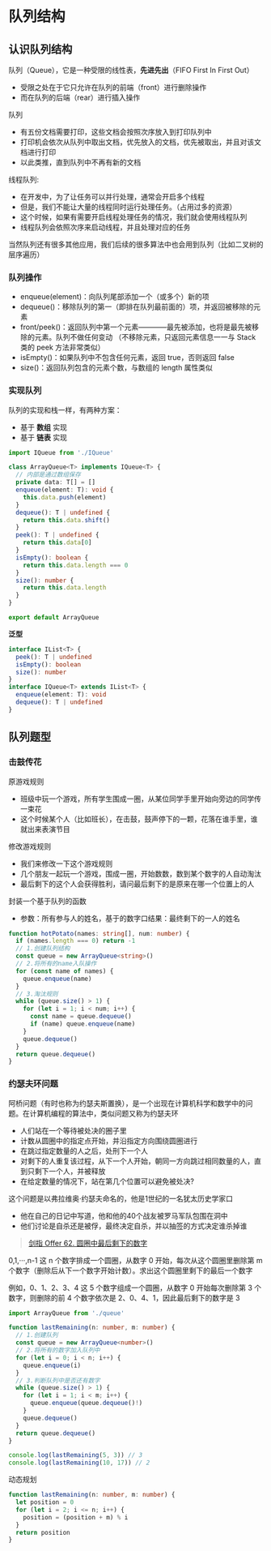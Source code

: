 # 队列结构

## 认识队列结构

队列（Queue），它是一种受限的线性表，**先进先出**（FIFO First In First Out）

- 受限之处在于它只允许在队列的前端（front）进行删除操作
- 而在队列的后端（rear）进行插入操作

队列

- 有五份文档需要打印，这些文档会按照次序放入到打印队列中
- 打印机会依次从队列中取出文档，优先放入的文档，优先被取出，并且对该文档进行打印
- 以此类推，直到队列中不再有新的文档

线程队列:

- 在开发中，为了让任务可以并行处理，通常会开启多个线程
- 但是，我们不能让大量的线程同时运行处理任务。（占用过多的资源）
- 这个时候，如果有需要开启线程处理任务的情况，我们就会使用线程队列
- 线程队列会依照次序来启动线程，并且处理对应的任务

当然队列还有很多其他应用，我们后续的很多算法中也会用到队列（比如二叉树的层序遍历）

### 队列操作

- enqueue(element)：向队列尾部添加一个（或多个）新的项
- dequeue()：移除队列的第一（即排在队列最前面的）项，并返回被移除的元素
- front/peek()：返回队列中第一个元素————最先被添加，也将是最先被移除的元素。队列不做任何变动 （不移除元素，只返回元素信息一一与 Stack 类的 peek 方法非常类似）
- isEmpty()：如果队列中不包含任何元素，返回 true，否则返回 false
- size()：返回队列包含的元素个数，与数组的 length 属性类似

### 实现队列

队列的实现和栈一样，有两种方案：

- 基于 **数组** 实现
- 基于 **链表** 实现

```typescript
import IQueue from './IQueue'

class ArrayQueue<T> implements IQueue<T> {
  // 内部是通过数组保存
  private data: T[] = []
  enqueue(element: T): void {
    this.data.push(element)
  }
  dequeue(): T | undefined {
    return this.data.shift()
  }
  peek(): T | undefined {
    return this.data[0]
  }
  isEmpty(): boolean {
    return this.data.length === 0
  }
  size(): number {
    return this.data.length
  }
}

export default ArrayQueue
```

**泛型**

```typescript
interface IList<T> {
  peek(): T | undefined
  isEmpty(): boolean
  size(): number
}
interface IQueue<T> extends IList<T> {
  enqueue(element: T): void
  dequeue(): T | undefined
}
```

## 队列题型

### 击鼓传花

原游戏规则

- 班级中玩一个游戏，所有学生围成一圈，从某位同学手里开始向旁边的同学传一束花
- 这个时候某个人（比如班长），在击鼓，鼓声停下的一颗，花落在谁手里，谁就出来表演节目

修改游戏规则

- 我们来修改一下这个游戏规则
- 几个朋友一起玩一个游戏，围成一圈，开始数数，数到某个数字的人自动淘汰
- 最后剩下的这个人会获得胜利，请问最后剩下的是原来在哪一个位置上的人

封装一个基于队列的函数

- 参数：所有参与人的姓名，基于的数字口结果：最终剩下的一人的姓名

```typescript
function hotPotato(names: string[], num: number) {
  if (names.length === 0) return -1
  // 1.创建队列结构
  const queue = new ArrayQueue<string>()
  // 2.将所有的name入队操作
  for (const name of names) {
    queue.enqueue(name)
  }
  // 3.淘汰规则
  while (queue.size() > 1) {
    for (let i = 1; i < num; i++) {
      const name = queue.dequeue()
      if (name) queue.enqueue(name)
    }
    queue.dequeue()
  }
  return queue.dequeue()
}
```

### 约瑟夫环问题

阿桥问题（有时也称为约瑟夫斯置换），是一个出现在计算机科学和数学中的问题。在计算机编程的算法中，类似问题又称为约瑟夫环

- 人们站在一个等待被处决的圈子里
- 计数从圆圈中的指定点开始，并沿指定方向围绕圆圈进行
- 在跳过指定数量的人之后，处刑下一个人
- 对剩下的人重复该过程，从下一个人开始，朝同一方向跳过相同数量的人，直到只剩下一个人，并被释放
- 在给定数量的情况下，站在第几个位置可以避免被处决?

这个问题是以弗拉维奥·约瑟夫命名的，他是1世纪的一名犹太历史学家口

- 他在自己的日记中写道，他和他的40个战友被罗马军队包围在洞中
- 他们讨论是自杀还是被俘，最终决定自杀，并以抽签的方式决定谁杀掉谁

> [剑指 Offer 62. 圆圈中最后剩下的数字](https://leetcode.cn/problems/yuan-quan-zhong-zui-hou-sheng-xia-de-shu-zi-lcof/)

0,1,···,n-1 这 n 个数字排成一个圆圈，从数字 0 开始，每次从这个圆圈里删除第 m 个数字（删除后从下一个数字开始计数）。求出这个圆圈里剩下的最后一个数字

例如，0、1、2、3、4 这 5 个数字组成一个圆圈，从数字 0 开始每次删除第 3 个数字，则删除的前 4 个数字依次是 2、0、4、1，因此最后剩下的数字是 3

```typescript
import ArrayQueue from './queue'

function lastRemaining(n: number, m: number) {
  // 1.创建队列
  const queue = new ArrayQueue<number>()
  // 2.将所有的数字加入队列中
  for (let i = 0; i < n; i++) {
    queue.enqueue(i)
  }
  // 3.判断队列中是否还有数字
  while (queue.size() > 1) {
    for (let i = 1; i < m; i++) {
      queue.enqueue(queue.dequeue()!)
    }
    queue.dequeue()
  }
  return queue.dequeue()
}

console.log(lastRemaining(5, 3)) // 3
console.log(lastRemaining(10, 17)) // 2
```

动态规划

```typescript
function lastRemaining(n: number, m: number) {
  let position = 0
  for (let i = 2; i <= n; i++) {
    position = (position + m) % i
  }
  return position
}
```
